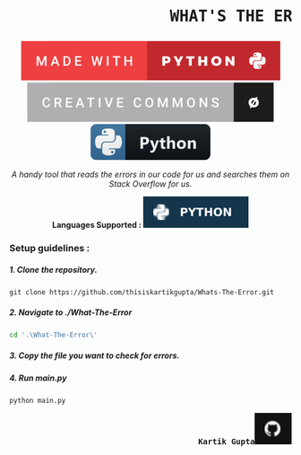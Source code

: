 <h1><pre>                 WHAT'S THE ERROR                 </pre></h1>

<p align="center">
    <a href="https://github.com/thisiskartikgupta?tab=repositories&q=&type=public&language=python">
        <img src="https://github.com/thisiskartikgupta/Markdown_Host/blob/main/badges/Languages/Python/made-with-python.svg" alt="Made With Python" />
    </a>
    <a href="https://creativecommons.org/publicdomain/zero/1.0/">
        <img src="https://github.com/thisiskartikgupta/Markdown_Host/blob/main/badges/License/CC0/cc-0.svg" alt="Creative Commons - CC0 1.0" />
    </a>
    <a href="https://www.jetbrains.com/pycharm/">
        <img src="https://github.com/thisiskartikgupta/Markdown_Host/blob/main/badges/Languages/Python/python.svg" alt="PyCharm Project"/>
    </a>
</p>


<p align="center">
    <em>A handy tool that reads the errors in our code for us and searches them on Stack Overflow for us.</em>
</p>

<p align="center">
    <strong>Languages Supported :</strong>
    <img src="https://github.com/thisiskartikgupta/Markdown_Host/blob/main/badges/Languages/Python/logo_python.svg" alt="Python" />
</p>

### Setup guidelines :

##### 1. Clone the repository.
   ```git
   git clone https://github.com/thisiskartikgupta/Whats-The-Error.git
   ```
##### 2. Navigate to ./What-The-Error
   ```sh
   cd '.\What-The-Error\'
   ```
##### 3. Copy the file you want to check for errors.
##### 4. Run main.py
   ```sh
   python main.py
   ```


<pre>
                                        <strong>Kartik Gupta</strong><a href="https://www.github.com/thisiskartkgupta"><img src="https://github.com/thisiskartikgupta/Markdown_Host/blob/main/badges/Sites/GitHub/logo_github.svg" alt="Github"/></a>
</pre>

